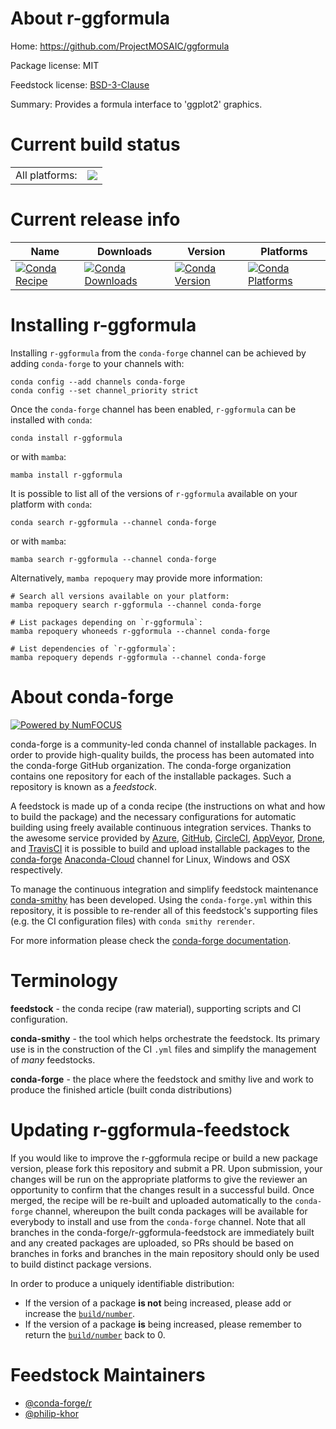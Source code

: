 About r-ggformula
=================

Home: https://github.com/ProjectMOSAIC/ggformula

Package license: MIT

Feedstock license: [BSD-3-Clause](https://github.com/conda-forge/r-ggformula-feedstock/blob/main/LICENSE.txt)

Summary: Provides a formula interface to 'ggplot2' graphics.

Current build status
====================


<table><tr><td>All platforms:</td>
    <td>
      <a href="https://dev.azure.com/conda-forge/feedstock-builds/_build/latest?definitionId=2452&branchName=main">
        <img src="https://dev.azure.com/conda-forge/feedstock-builds/_apis/build/status/r-ggformula-feedstock?branchName=main">
      </a>
    </td>
  </tr>
</table>

Current release info
====================

| Name | Downloads | Version | Platforms |
| --- | --- | --- | --- |
| [![Conda Recipe](https://img.shields.io/badge/recipe-r--ggformula-green.svg)](https://anaconda.org/conda-forge/r-ggformula) | [![Conda Downloads](https://img.shields.io/conda/dn/conda-forge/r-ggformula.svg)](https://anaconda.org/conda-forge/r-ggformula) | [![Conda Version](https://img.shields.io/conda/vn/conda-forge/r-ggformula.svg)](https://anaconda.org/conda-forge/r-ggformula) | [![Conda Platforms](https://img.shields.io/conda/pn/conda-forge/r-ggformula.svg)](https://anaconda.org/conda-forge/r-ggformula) |

Installing r-ggformula
======================

Installing `r-ggformula` from the `conda-forge` channel can be achieved by adding `conda-forge` to your channels with:

```
conda config --add channels conda-forge
conda config --set channel_priority strict
```

Once the `conda-forge` channel has been enabled, `r-ggformula` can be installed with `conda`:

```
conda install r-ggformula
```

or with `mamba`:

```
mamba install r-ggformula
```

It is possible to list all of the versions of `r-ggformula` available on your platform with `conda`:

```
conda search r-ggformula --channel conda-forge
```

or with `mamba`:

```
mamba search r-ggformula --channel conda-forge
```

Alternatively, `mamba repoquery` may provide more information:

```
# Search all versions available on your platform:
mamba repoquery search r-ggformula --channel conda-forge

# List packages depending on `r-ggformula`:
mamba repoquery whoneeds r-ggformula --channel conda-forge

# List dependencies of `r-ggformula`:
mamba repoquery depends r-ggformula --channel conda-forge
```


About conda-forge
=================

[![Powered by
NumFOCUS](https://img.shields.io/badge/powered%20by-NumFOCUS-orange.svg?style=flat&colorA=E1523D&colorB=007D8A)](https://numfocus.org)

conda-forge is a community-led conda channel of installable packages.
In order to provide high-quality builds, the process has been automated into the
conda-forge GitHub organization. The conda-forge organization contains one repository
for each of the installable packages. Such a repository is known as a *feedstock*.

A feedstock is made up of a conda recipe (the instructions on what and how to build
the package) and the necessary configurations for automatic building using freely
available continuous integration services. Thanks to the awesome service provided by
[Azure](https://azure.microsoft.com/en-us/services/devops/), [GitHub](https://github.com/),
[CircleCI](https://circleci.com/), [AppVeyor](https://www.appveyor.com/),
[Drone](https://cloud.drone.io/welcome), and [TravisCI](https://travis-ci.com/)
it is possible to build and upload installable packages to the
[conda-forge](https://anaconda.org/conda-forge) [Anaconda-Cloud](https://anaconda.org/)
channel for Linux, Windows and OSX respectively.

To manage the continuous integration and simplify feedstock maintenance
[conda-smithy](https://github.com/conda-forge/conda-smithy) has been developed.
Using the ``conda-forge.yml`` within this repository, it is possible to re-render all of
this feedstock's supporting files (e.g. the CI configuration files) with ``conda smithy rerender``.

For more information please check the [conda-forge documentation](https://conda-forge.org/docs/).

Terminology
===========

**feedstock** - the conda recipe (raw material), supporting scripts and CI configuration.

**conda-smithy** - the tool which helps orchestrate the feedstock.
                   Its primary use is in the construction of the CI ``.yml`` files
                   and simplify the management of *many* feedstocks.

**conda-forge** - the place where the feedstock and smithy live and work to
                  produce the finished article (built conda distributions)


Updating r-ggformula-feedstock
==============================

If you would like to improve the r-ggformula recipe or build a new
package version, please fork this repository and submit a PR. Upon submission,
your changes will be run on the appropriate platforms to give the reviewer an
opportunity to confirm that the changes result in a successful build. Once
merged, the recipe will be re-built and uploaded automatically to the
`conda-forge` channel, whereupon the built conda packages will be available for
everybody to install and use from the `conda-forge` channel.
Note that all branches in the conda-forge/r-ggformula-feedstock are
immediately built and any created packages are uploaded, so PRs should be based
on branches in forks and branches in the main repository should only be used to
build distinct package versions.

In order to produce a uniquely identifiable distribution:
 * If the version of a package **is not** being increased, please add or increase
   the [``build/number``](https://docs.conda.io/projects/conda-build/en/latest/resources/define-metadata.html#build-number-and-string).
 * If the version of a package **is** being increased, please remember to return
   the [``build/number``](https://docs.conda.io/projects/conda-build/en/latest/resources/define-metadata.html#build-number-and-string)
   back to 0.

Feedstock Maintainers
=====================

* [@conda-forge/r](https://github.com/conda-forge/r/)
* [@philip-khor](https://github.com/philip-khor/)

